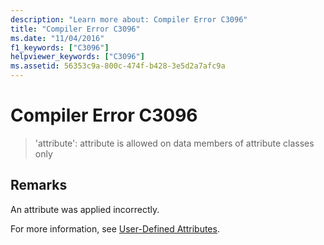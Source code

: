 ```yaml
---
description: "Learn more about: Compiler Error C3096"
title: "Compiler Error C3096"
ms.date: "11/04/2016"
f1_keywords: ["C3096"]
helpviewer_keywords: ["C3096"]
ms.assetid: 56353c9a-800c-474f-b428-3e5d2a7afc9a
---
```

# Compiler Error C3096

> 'attribute': attribute is allowed on data members of attribute classes only

## Remarks

An attribute was applied incorrectly.

For more information, see [User-Defined Attributes](../../extensions/user-defined-attributes-cpp-component-extensions.md).
